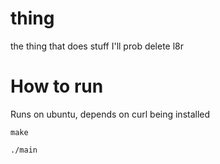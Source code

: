 # thing
the thing that does stuff
I'll prob delete l8r
# How to run
Runs on ubuntu, depends on curl being installed
```
make
```
```
./main
```
